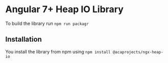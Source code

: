 # Angular 7+ Heap IO Library

To build the library run `npm run packagr`

## Installation

You install the library from npm using `npm install @acaprojects/ngx-heap-io`